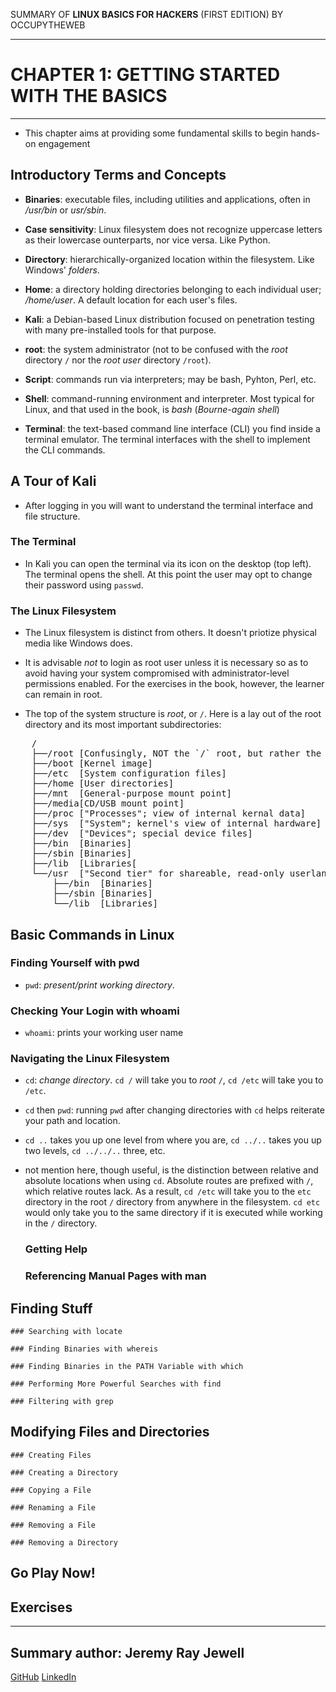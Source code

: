 SUMMARY OF 
**LINUX BASICS FOR HACKERS** 
(FIRST EDITION) BY OCCUPYTHEWEB

---

# CHAPTER 1: GETTING STARTED WITH THE BASICS

---

- This chapter aims at providing some fundamental skills to begin hands-on engagement

## Introductory Terms and Concepts

- **Binaries**: executable files, including utilities and applications, often in */usr/bin* or *usr/sbin*.

- **Case sensitivity**: Linux filesystem does not recognize uppercase letters as their lowercase ounterparts, nor vice versa. Like Python.

- **Directory**: hierarchically-organized location within the filesystem. Like Windows' *folders*.

- **Home**: a directory holding directories belonging to each individual user; */home/user*. A default location for each user's files. 

- **Kali**: a Debian-based Linux distribution focused on penetration testing with many pre-installed tools for that purpose. 

- **root**: the system administrator (not to be confused with the *root* directory `/` nor the *root user* directory `/root`).

- **Script**: commands run via interpreters; may be bash, Pyhton, Perl, etc.  

- **Shell**: command-running environment and interpreter. Most typical for Linux, and that used in the book, is *bash* (*Bourne-again shell*)

- **Terminal**: the text-based command line interface (CLI) you find inside a terminal emulator. The terminal interfaces with the shell to implement the CLI commands.

## A Tour of Kali

- After logging in you will want to understand the terminal interface and file structure.

### The Terminal

- In Kali you can open the terminal via its icon on the desktop (top left). The terminal opens the shell. At this point the user may opt to change their password using `passwd`.

### The Linux Filesystem

- The Linux filesystem is distinct from others. It doesn't priotize physical media like Windows does.

- It is advisable *not* to login as root user unless it is necessary so as to avoid having your system compromised with administrator-level permissions enabled. For the exercises in the book, however, the learner can remain in root.  

- The top of the system structure is *root*, or `/`. Here is a lay out of the root directory and its most important subdirectories:

<pre markdown>
	/
	├──/root [Confusingly, NOT the `/` root, but rather the home directory of the root user]
	├──/boot [Kernel image]
	├──/etc  [System configuration files]
	├──/home [User directories]
	├──/mnt  [General-purpose mount point]
	├──/media[CD/USB mount point]
	├──/proc ["Processes"; view of internal kernal data]
	├──/sys	 ["System"; kernel's view of internal hardware]
	├──/dev	 ["Devices"; special device files]
	├──/bin  [Binaries]
	├──/sbin [Binaries]
	├──/lib  [Libraries[
	└──/usr  ["Second tier" for shareable, read-only userland programs/files]
	    ├──/bin  [Binaries]
	    ├──/sbin [Binaries]
	    └──/lib  [Libraries]
</pre>

## Basic Commands in Linux

### Finding Yourself with pwd

- `pwd`: *present/print working directory*. 

### Checking Your Login with whoami

- `whoami`: prints your working user name

### Navigating the Linux Filesystem

- `cd`: *change directory*. `cd /` will take you to *root* `/`, `cd /etc` will take you to `/etc`.

- `cd` then `pwd`: running `pwd` after changing directories with `cd` helps reiterate your path and location.

- `cd ..` takes you up one level from where you are, `cd ../..` takes you up two levels, `cd ../../..` three, etc.

- not mention here, though useful, is the distinction between relative and absolute locations when using `cd`. Absolute routes are prefixed with `/`, which relative routes lack. As a result, `cd /etc` will take you to the `etc` directory in the root `/` directory from anywhere in the filesystem. `cd etc` would only take you to the same directory if it is executed while working in the `/` directory.

	### Getting Help

	### Referencing Manual Pages with man

## Finding Stuff
	
	### Searching with locate

	### Finding Binaries with whereis

	### Finding Binaries in the PATH Variable with which
	
	### Performing More Powerful Searches with find

	### Filtering with grep

## Modifying Files and Directories
	
	### Creating Files

	### Creating a Directory

	### Copying a File

	### Renaming a File

	### Removing a File

	### Removing a Directory

## Go Play Now!

## Exercises

---

## Summary author: **Jeremy Ray Jewell**
[GitHub](https://github.com/jeremyrayjewell)
[LinkedIn](https://www.linkedin.com/in/jeremyrayjewell)
